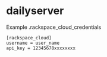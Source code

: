 # dailyserver

Example .rackspace_cloud_credentials

```
[rackspace_cloud]
username = user_name
api_key = 12345678xxxxxxxx
```
